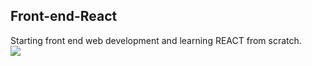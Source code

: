 ## Front-end-React
Starting front end web development and learning REACT from scratch. 
<br/>
<a href="https://reactjs.org/" target="_blank">
 <img  src="https://readme-components.vercel.app/api?component=logo&fill=black&logo=react&animation=spin&svgfill=15d8fe">  
 </a>
